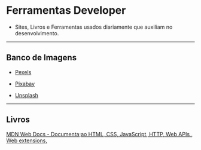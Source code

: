 # Ferramentas Developer
* Sites, Livros e Ferramentas usados diariamente que auxiliam no desenvolvimento.
---
## Banco de Imagens
* [Pexels](https://www.pexels.com/pt-br/)

* [Pixabay](https://pixabay.com/pt/)

* [Unsplash](https://unsplash.com/)

---
## Livros
[MDN Web Docs - Documenta;ao HTML, CSS, JavaScript, HTTP, Web APIs
, Web extensions, ]()
